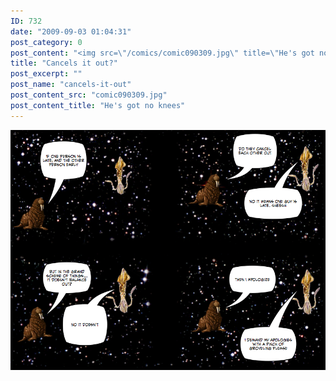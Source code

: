 ```yaml
---
ID: 732
date: "2009-09-03 01:04:31"
post_category: 0
post_content: "<img src=\"/comics/comic090309.jpg\" title=\"He's got no knees\" />"
title: "Cancels it out?"
post_excerpt: ""
post_name: "cancels-it-out"
post_content_src: "comic090309.jpg"
post_content_title: "He's got no knees"
---
```



[![He's got no knees](/comics-hi-res/comic090309.jpg)](/comics-hi-res/comic090309.jpg)
